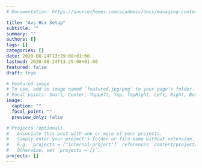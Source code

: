 ```yaml
---
# Documentation: https://sourcethemes.com/academic/docs/managing-content/

title: "Avs Hcx Setup"
subtitle: ""
summary: ""
authors: []
tags: []
categories: []
date: 2020-08-24T13:29:08+01:00
lastmod: 2020-08-24T13:29:08+01:00
featured: false
draft: true

# Featured image
# To use, add an image named `featured.jpg/png` to your page's folder.
# Focal points: Smart, Center, TopLeft, Top, TopRight, Left, Right, BottomLeft, Bottom, BottomRight.
image:
  caption: ""
  focal_point: ""
  preview_only: false

# Projects (optional).
#   Associate this post with one or more of your projects.
#   Simply enter your project's folder or file name without extension.
#   E.g. `projects = ["internal-project"]` references `content/project/deep-learning/index.md`.
#   Otherwise, set `projects = []`.
projects: []
---
```

